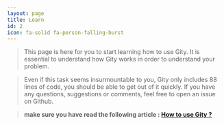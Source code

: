 ```yaml
---
layout: page
title: Learn
id: 2
icon: fa-solid fa-person-falling-burst
---
```

> This page is here for you to start learning how to use Gity.
> It is essential to understand how Gity works in order to understand your problem.

> Even if this task seems insurmountable to you, Gity only includes 88 lines of code, you should be able to get out of it quickly.
> If you have any questions, suggestions or comments, feel free to open an issue on Github.

> **make sure you have read the following article :  [How to use Gity ?](https://pab450.github.io/gity/articles/2022-11-16-how-to-use.html)**
